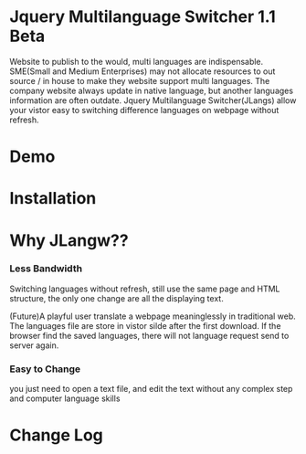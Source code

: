 Jquery Multilanguage Switcher 1.1 Beta
==========================
Website to publish to the would, multi languages are indispensable.
SME(Small and Medium Enterprises) may not allocate resources to out source / in house to make they website support multi languages.
The company website always update in native language, but another languages information are often outdate. 
Jquery Multilanguage Switcher(JLangs) allow your vistor easy to switching difference languages on webpage without refresh. 


Demo
==========================

Installation
==========================

Why JLangw??
==========================
### Less Bandwidth
Switching languages without refresh, still use the same page and HTML structure, the only one change are all the displaying text.

(Future)A playful user translate a webpage meaninglessly in traditional web. The languages file are store in vistor silde after the first download.
If the browser find the saved languages, there will not language request send to server again.

### Easy to Change
you just need to open a text file, and edit the text without any complex step and computer language skills

Change Log
==========================